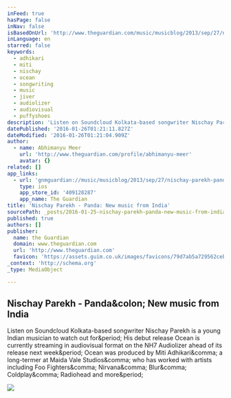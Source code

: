 ```yaml
---
inFeed: true
hasPage: false
inNav: false
isBasedOnUrl: 'http://www.theguardian.com/music/musicblog/2013/sep/27/nischay-parekh-panda-new-music-india'
inLanguage: en
starred: false
keywords:
  - adhikari
  - miti
  - nischay
  - ocean
  - songwriting
  - music
  - jiver
  - audiolizer
  - audiovisual
  - puffyshoes
description: 'Listen on Soundcloud Kolkata-based songwriter Nischay Parekh is a young Indian musician to watch out for. His debut release Ocean is currently streaming in audiovisual format on the NH7 Audiolizer ahead of its release next week. Ocean was produced by Miti Adhikari, a long-termer at Maida Vale Studios, who has worked with artists including Foo Fighters, Nirvana, Blur, Coldplay, Radiohead and more.'
datePublished: '2016-01-26T01:21:11.827Z'
dateModified: '2016-01-26T01:21:04.909Z'
author:
  - name: Abhimanyu Meer
    url: 'http://www.theguardian.com/profile/abhimanyu-meer'
    avatar: {}
related: []
app_links:
  - url: 'gnmguardian://music/musicblog/2013/sep/27/nischay-parekh-panda-new-music-india?contenttype=Article&source=applinks'
    type: ios
    app_store_id: '409128287'
    app_name: The Guardian
title: 'Nischay Parekh - Panda: New music from India'
sourcePath: _posts/2016-01-25-nischay-parekh-panda-new-music-from-india.md
published: true
authors: []
publisher:
  name: the Guardian
  domain: www.theguardian.com
  url: 'http://www.theguardian.com'
  favicon: 'https://assets.guim.co.uk/images/favicons/79d7ab5a729562cebca9c6a13c324f0e/32x32.ico'
_context: 'http://schema.org'
_type: MediaObject

---
```

<article style=""><h1>Nischay Parekh - Panda&amp;colon; New music from India</h1><p>Listen on Soundcloud Kolkata-based songwriter Nischay Parekh is a young Indian musician to watch out for&amp;period; His debut release Ocean is currently streaming in audiovisual format on the NH7 Audiolizer ahead of its release next week&amp;period; Ocean was produced by Miti Adhikari&amp;comma; a long-termer at Maida Vale Studios&amp;comma; who has worked with artists including Foo Fighters&amp;comma; Nirvana&amp;comma; Blur&amp;comma; Coldplay&amp;comma; Radiohead and more&amp;period;</p><img src="https://assets.guim.co.uk/images/2170b16eb045a34f8c79761b203627b4/fallback-logo.png" /></article>